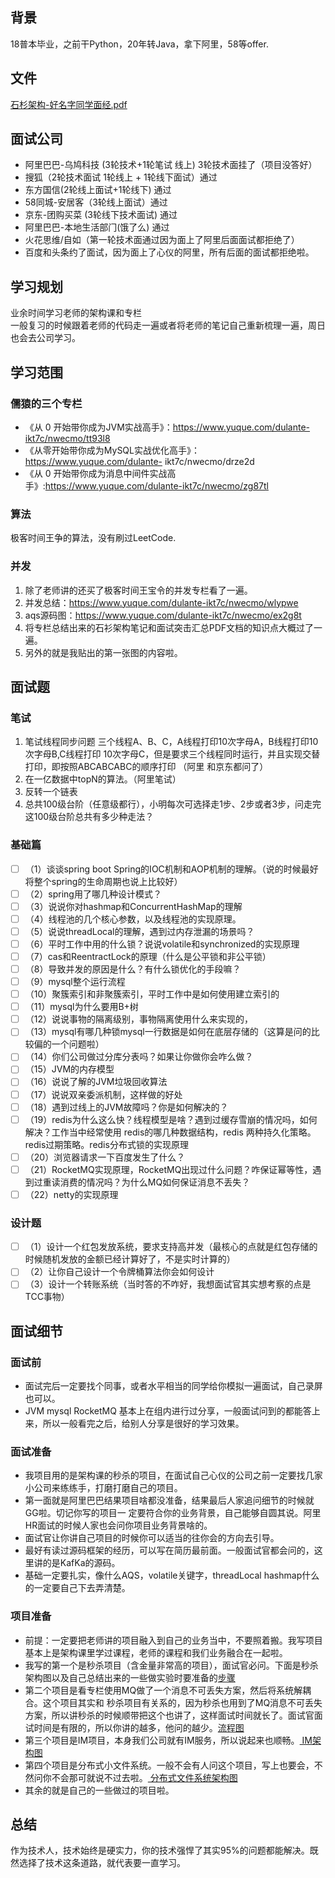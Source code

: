 <a name="Vi1t4"></a>
## 背景
18普本毕业，之前干Python，20年转Java，拿下阿里，58等offer.
<a name="vREm1"></a>
## 文件
[石杉架构-好名字同学面经.pdf](https://huangduoyu.yuque.com/attachments/yuque/0/2021/pdf/1461694/1634210912068-5cdc5d2b-b8d1-482c-a9af-948ba40e2703.pdf?_lake_card=%7B%22src%22%3A%22https%3A%2F%2Fhuangduoyu.yuque.com%2Fattachments%2Fyuque%2F0%2F2021%2Fpdf%2F1461694%2F1634210912068-5cdc5d2b-b8d1-482c-a9af-948ba40e2703.pdf%22%2C%22name%22%3A%22%E7%9F%B3%E6%9D%89%E6%9E%B6%E6%9E%84-%E5%A5%BD%E5%90%8D%E5%AD%97%E5%90%8C%E5%AD%A6%E9%9D%A2%E7%BB%8F.pdf%22%2C%22size%22%3A1531346%2C%22type%22%3A%22application%2Fpdf%22%2C%22ext%22%3A%22pdf%22%2C%22status%22%3A%22done%22%2C%22taskId%22%3A%22uae0ba5d6-626f-4914-9193-7c9d42fb383%22%2C%22taskType%22%3A%22upload%22%2C%22id%22%3A%22ud7269e8b%22%2C%22card%22%3A%22file%22%7D)
<a name="yQ4gC"></a>
## ⾯试公司 

- 阿⾥巴巴-乌鸠科技 (3轮技术+1轮笔试 线上) 3轮技术⾯挂了（项⽬没答好） 
- 搜狐（2轮技术⾯试 1轮线上 + 1轮线下⾯试）通过 
- 东⽅国信(2轮线上⾯试+1轮线下) 通过 
- 58同城-安居客（3轮线上⾯试）通过 
- 京东-团购买菜 (3轮线下技术⾯试) 通过 
- 阿⾥巴巴-本地⽣活部⻔(饿了么) 通过 
- ⽕花思维/⾃如（第⼀轮技术⾯通过因为⾯上了阿⾥后⾯⾯试都拒绝了） 
- 百度和头条约了⾯试，因为⾯上了⼼仪的阿⾥，所有后⾯的⾯试都拒绝啦。
<a name="q5M7U"></a>
## 学习规划
业余时间学习⽼师的架构课和专栏<br />⼀般复习的时候跟着⽼师的代码⾛⼀遍或者将⽼师的笔记⾃⼰重新梳理⼀遍，周日也会去公司学习。
<a name="Ipf16"></a>
## 学习范围
<a name="Tc2Rx"></a>
### 儒猿的三个专栏

- 《从 0 开始带你成为JVM实战⾼⼿》：https://www.yuque.com/dulante-ikt7c/nwecmo/tt93l8 
- 《从零开始带你成为MySQL实战优化⾼⼿》：https://www.yuque.com/dulante- ikt7c/nwecmo/drze2d 
- 《从 0 开始带你成为消息中间件实战⾼⼿》:https://www.yuque.com/dulante-ikt7c/nwecmo/zg87tl 
<a name="E5OBO"></a>
### 算法
极客时间王争的算法，没有刷过LeetCode.
<a name="Kay5J"></a>
### 并发 

1. 除了⽼师讲的还买了极客时间王宝令的并发专栏看了⼀遍。 
1. 并发总结：https://www.yuque.com/dulante-ikt7c/nwecmo/wlypwe 
1. aqs源码图：https://www.yuque.com/dulante-ikt7c/nwecmo/ex2g8t 
1. 将专栏总结出来的⽯衫架构笔记和⾯试突击汇总PDF⽂档的知识点⼤概过了⼀遍。 
1. 另外的就是我贴出的第⼀张图的内容啦。 
<a name="DtJ06"></a>
## 面试题
<a name="hqy2W"></a>
### 笔试 

1. 笔试线程同步问题 三个线程A、B、C，A线程打印10次字⺟A，B线程打印10次字⺟B,C线程打印 10次字⺟C，但是要求三个线程同时运⾏，并且实现交替打印，即按照ABCABCABC的顺序打印 （阿⾥ 和京东都问了） 
1. 在⼀亿数据中topN的算法。（阿⾥笔试） 
1. 反转⼀个链表 
1. 总共100级台阶（任意级都⾏），⼩明每次可选择⾛1步、2步或者3步，问⾛完这100级台阶总共有多少种⾛法？ 
<a name="E6Ldz"></a>
### 基础篇

- [ ] （1）谈谈spring boot Spring的IOC机制和AOP机制的理解。（说的时候最好将整个spring的⽣命周期也说上⽐较好） 
- [ ] （2）spring⽤了哪⼏种设计模式？ 
- [ ] （3）说说你对hashmap和ConcurrentHashMap的理解 
- [ ] （4）线程池的⼏个核⼼参数，以及线程池的实现原理。 
- [ ] （5）说说threadLocal的理解，遇到过内存泄漏的场景吗？ 
- [ ] （6）平时⼯作中⽤的什么锁？说说volatile和synchronized的实现原理 
- [ ] （7）cas和ReentractLock的原理（什么是公平锁和⾮公平锁） 
- [ ] （8）导致并发的原因是什么？有什么锁优化的⼿段嘛？ 
- [ ] （9）mysql整个运⾏流程 
- [ ] （10）聚簇索引和⾮聚簇索引，平时⼯作中是如何使⽤建⽴索引的 
- [ ] （11）mysql为什么要⽤B+树 
- [ ] （12）说说事物的隔离级别，事物隔离使⽤什么来实现的， 
- [ ] （13）mysql有哪⼏种锁mysql⼀⾏数据是如何在底层存储的（这算是问的⽐较偏的⼀个问题啦） 
- [ ] （14）你们公司做过分库分表吗？如果让你做你会咋么做？ 
- [ ] （15）JVM的内存模型 
- [ ] （16）说说了解的JVM垃圾回收算法 
- [ ] （17）说说双亲委派机制，这样做的好处 
- [ ] （18）遇到过线上的JVM故障吗？你是如何解决的？ 
- [ ] （19）redis为什么这么快？线程模型是啥？遇到过缓存雪崩的情况吗，如何解决？⼯作当中经常使⽤ redis的哪⼏种数据结构，redis 两种持久化策略。redis过期策略。redis分布式锁的实现原理 
- [ ] （20）浏览器请求⼀下百度发⽣了什么？ 
- [ ] （21）RocketMQ实现原理，RocketMQ出现过什么问题？咋保证幂等性，遇到过重读消费的情况吗？为什么MQ如何保证消息不丢失？
- [ ] （22）netty的实现原理 
<a name="CfeU7"></a>
### 设计题

- [ ] （1）设计⼀个红包发放系统，要求⽀持⾼并发（最核⼼的点就是红包存储的时候随机发放的⾦额已经计算好了，不是实时计算的） 
- [ ] （2）让你⾃⼰设计⼀个令牌桶算法你会如何设计 
- [ ] （3）设计⼀个转账系统（当时答的不咋好，我想⾯试官其实想考察的点是TCC事物） 
<a name="NEYWO"></a>
## 面试细节
<a name="QHDWg"></a>
### 面试前

- 面试完后一定要找个同事，或者水平相当的同学给你模拟一遍面试，自己录屏也可以。 
- JVM mysql RocketMQ 基本上在组内进⾏过分享，⼀般⾯试问到的都能答上来，所以⼀般看完之后，给别⼈分享是很好的学习效果。
<a name="dNCLI"></a>
### 面试准备

- 我项⽬⽤的是架构课的秒杀的项⽬，在⾯试⾃⼰⼼仪的公司之前⼀定要找⼏家⼩公司来练练⼿，打磨打磨⾃⼰的项⽬。
- 第⼀⾯就是阿⾥巴巴结果项⽬啥都没准备，结果最后⼈家追问细节的时候就GG啦。切记你写的项⽬⼀ 定要符合你的业务背景，⾃⼰能够⾃圆其说。阿⾥HR⾯试的时候⼈家也会问你项⽬业务背景啥的。 
- ⾯试官让你讲⾃⼰项⽬的时候你可以适当的往你会的⽅向去引导。 
- 最好有读过源码框架的经历，可以写在简历最前⾯。⼀般⾯试官都会问的，这里讲的是KafKa的源码。
- 基础⼀定要扎实，像什么AQS，volatile关键字，threadLocal hashmap什么的⼀定要⾃⼰下去弄清楚。
<a name="n1C54"></a>
### 项目准备

- 前提：⼀定要把⽼师讲的项⽬融⼊到⾃⼰的业务当中，不要照着搬。我写项⽬基本上是架构课⾥学过课程，⽼师的课程和我们业务融合在⼀起啦。
- 我写的第⼀个是秒杀项⽬（含⾦量⾮常⾼的项⽬），⾯试官必问。下⾯是秒杀架构图以及⾃⼰总结出来的⼀些做实验时要准备的[步骤](https://www.yuque.com/dulante-ikt7c/nwecmo/lh2rmm )
- 第⼆个项⽬是看专栏使⽤MQ做了⼀个消息不可丢失⽅案，然后将系统解耦合。这个项⽬其实和 秒杀项⽬有关系的，因为秒杀也⽤到了MQ消息不可丢失⽅案，所以讲秒杀的时候顺带把这个也讲了，这样⾯试时间就⻓了。⾯试官⾯试时间是有限的，所以你讲的越多，他问的越少。[流程图](https://www.yuque.com/dulante-ikt7c/nwecmo/ptw839 )
- 第三个项⽬是IM项⽬，本身我们公司就有IM服务，所以说起来也顺畅。[ IM架构图](https://www.yuque.com/dulante-ikt7c/nwecmo/bs45r2 )
- 第四个项⽬是分布式⼩⽂件系统。⼀般不会有⼈问这个项⽬，写上也要会，不然问你不会那可就说不过去啦。[ 分布式⽂件系统架构图](https://www.yuque.com/dulante-ikt7c/nwecmo/az06l5 )
- 其余的就是⾃⼰的⼀些做过的项⽬啦。
<a name="JzQJi"></a>
## 总结
作为技术⼈，技术始终是硬实⼒，你的技术强悍了其实95%的问题都能解决。既然选择了技术这条道路，就代表要⼀直学习。
